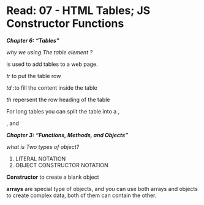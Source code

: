  # Read: 07 - HTML Tables; JS Constructor Functions 

 _**Chapter 6: “Tables”**_

_why we using The _table_ element ?_

is used to add tables to a web page. 

_tr_ to put the table row

_td_ :to fill the content inside the table

_th_ repersent the row heading of the table

For long tables you can split the table into a <thead>,
<tbody>, and <tfoot>




_**Chapter 3: “Functions, Methods, and Objects”**_

_what is Two types of object?_

1. LITERAL NOTATION 
2. OBJECT CONSTRUCTOR NOTATION


**Constructor** to create a blank object

**arrays** are special type of objects, and you can use both arrays and objects to create complex data, both of them can contain the other.
